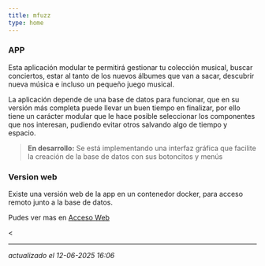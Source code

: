 ```yaml
---
title: mfuzz
type: home
---
```


### APP
Esta aplicación modular te permitirá gestionar tu colección musical, buscar conciertos, estar al tanto de los nuevos álbumes que van a sacar, descubrir nueva música e incluso un pequeño juego musical.

La aplicación depende de una base de datos para funcionar, que en su versión más completa puede llevar un buen tiempo en finalizar, por ello tiene un carácter modular que le hace posible seleccionar los componentes que nos interesan, pudiendo evitar otros salvando algo de tiempo y espacio.


> **En desarrollo:**
> Se está implementando una interfaz gráfica que facilite la creación de la base de datos con sus botoncitos y menús

### Version web
Existe una versión web de la app en un contenedor docker, para acceso remoto junto a la base de datos. 

Pudes ver mas en [Acceso Web](https://volteret4.github.io/music-fuzzy-doc/web_docker/index.html)


< 
 
---
_actualizado el 12-06-2025 16:06_
